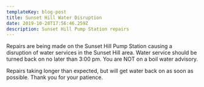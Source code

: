 ```yaml
---
templateKey: blog-post
title: Sunset Hill Water Disruption
date: 2019-10-28T17:56:46.259Z
description: Sunset Hill Pump Station repairs
---
```

Repairs are being made on the Sunset Hill Pump Station causing a disruption of water services in the Sunset Hill area.  Water service should be turned back on no later than 3:00 pm.  You are NOT on a boil water advisory.

Repairs taking longer than expected, but will get water back on as soon as possible.  Thank you for your patience.
